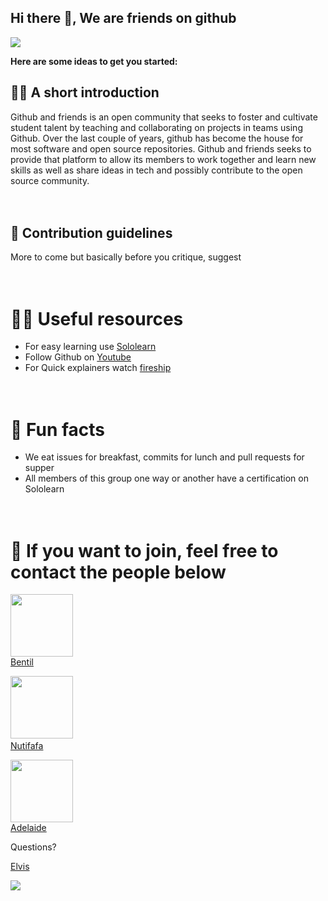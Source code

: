 
## Hi there 👋,  We are friends on github
<img src="https://firebasestorage.googleapis.com/v0/b/gifer-app.appspot.com/o/github-social.png?alt=media&token=6dfceebf-488f-4c66-ab6a-bf208d67cc7c">

**Here are some ideas to get you started:**

## 🙋‍♀️ A short introduction 

Github and friends is an open community that seeks to foster and cultivate student talent by teaching and collaborating on projects in teams using Github. Over the last couple of years, github has become the house for most software and open source repositories. Github and friends seeks to provide that platform to allow its members to work together and learn new skills as well as share ideas in tech and possibly contribute to the open source community.
<br/><br/><br/>

## 🌈 Contribution guidelines 

More to come but basically before you critique, suggest 
<br/><br/><br/>
# 👩‍💻 Useful resources
- For easy learning use [Sololearn](https://www.sololearn.com/home)
- Follow Github on [Youtube](https://www.youtube.com/channel/UC4QK9oubteM4ifF08nFM99A/featured)
- For Quick explainers watch [fireship](https://www.youtube.com/c/Fireship)
<br/><br/><br/>
# 🍿 Fun facts

- We eat issues for breakfast, commits for lunch and pull requests for supper
- All members of this group one way or another have a certification on Sololearn
<br/><br/><br/>

# 🚀 If you want to join, feel free to contact the people below

<img src="https://avatars.githubusercontent.com/u/55560024?v=4" width="100"> <br><a href>[Bentil](https://github.com/qbentil)</a>

 <img src="https://avatars.githubusercontent.com/u/88439064?v=4" width="100"/> &nbsp; <br>[Nutifafa](https://github.com/neophyte-programmer)

<img src="https://avatars.githubusercontent.com/u/88384474?v=4" width="100"/><br>[Adelaide]([https://wa.me/233275025158](https://github.com/allytyson16))

Questions?

[Elvis](https://github.com/LighteningCode)



<!-- ## 👯‍♂️ Members


<h3 align="center">Elvis Komla Agbesi</h3>
<p align="center">
    <a href="https://github.com/LighteningCode"><img src="https://img.shields.io/badge/GitHub-100000?style=for-the-badge&logo=github&logoColor=white"></a>&nbsp;&nbsp;&nbsp;&nbsp;&nbsp;&nbsp;&nbsp;
    <a href="https://github.com/LighteningCode"><img src="https://img.shields.io/badge/WhatsApp-25D366?style=for-the-badge&logo=whatsapp&logoColor=white"></a>&nbsp;&nbsp;&nbsp;&nbsp;&nbsp;&nbsp;&nbsp;
    <a href="https://github.com/LighteningCode"><img src="https://img.shields.io/badge/LinkedIn-0077B5?style=for-the-badge&logo=linkedin&logoColor=white"></a>

    
</p><br><br>

<h3 align="center">Kelvin Sowah</h3>
<p align="center">
    <a href="https://github.com/ksowah"><img src="https://img.shields.io/badge/GitHub-100000?style=for-the-badge&logo=github&logoColor=white"></a>&nbsp;&nbsp;&nbsp;&nbsp;&nbsp;&nbsp;&nbsp;
    <a href="https://github.com/LighteningCode"><img src="https://img.shields.io/badge/WhatsApp-25D366?style=for-the-badge&logo=whatsapp&logoColor=white"></a>&nbsp;&nbsp;&nbsp;&nbsp;&nbsp;&nbsp;&nbsp;
    <a href="https://github.com/LighteningCode"><img src="https://img.shields.io/badge/LinkedIn-0077B5?style=for-the-badge&logo=linkedin&logoColor=white"></a>


</p><br><br>

<h3 align="center">Shinelle-Baaba</h3>
<p align="center">
    <a href="https://github.com/baabashinelle"><img src="https://img.shields.io/badge/GitHub-100000?style=for-the-badge&logo=github&logoColor=white"></a>&nbsp;&nbsp;&nbsp;&nbsp;&nbsp;&nbsp;&nbsp;
    <a href="https://github.com/LighteningCode"><img src="https://img.shields.io/badge/WhatsApp-25D366?style=for-the-badge&logo=whatsapp&logoColor=white"></a>&nbsp;&nbsp;&nbsp;&nbsp;&nbsp;&nbsp;&nbsp;
    <a href="https://github.com/LighteningCode"><img src="https://img.shields.io/badge/LinkedIn-0077B5?style=for-the-badge&logo=linkedin&logoColor=white"></a>


</p><br><br>

<h3 align="center">Winfred</h3>
<p align="center">
    <a href="https://gitbhub.com/winfredo"><img src="https://img.shields.io/badge/GitHub-100000?style=for-the-badge&logo=github&logoColor=white"></a>&nbsp;&nbsp;&nbsp;&nbsp;&nbsp;&nbsp;&nbsp;
    <a href="https://github.com/LighteningCode"><img src="https://img.shields.io/badge/WhatsApp-25D366?style=for-the-badge&logo=whatsapp&logoColor=white"></a>&nbsp;&nbsp;&nbsp;&nbsp;&nbsp;&nbsp;&nbsp;
    <a href="https://github.com/LighteningCode"><img src="https://img.shields.io/badge/LinkedIn-0077B5?style=for-the-badge&logo=linkedin&logoColor=white"></a>


</p><br><br>

<h3 align="center">Theodore</h3>
<p align="center">
    <a href="https://github.com/Theodore582"><img src="https://img.shields.io/badge/GitHub-100000?style=for-the-badge&logo=github&logoColor=white"></a>&nbsp;&nbsp;&nbsp;&nbsp;&nbsp;&nbsp;&nbsp;
    <a href="https://github.com/LighteningCode"><img src="https://img.shields.io/badge/WhatsApp-25D366?style=for-the-badge&logo=whatsapp&logoColor=white"></a>&nbsp;&nbsp;&nbsp;&nbsp;&nbsp;&nbsp;&nbsp;
    <a href="https://github.com/LighteningCode"><img src="https://img.shields.io/badge/LinkedIn-0077B5?style=for-the-badge&logo=linkedin&logoColor=white"></a>


</p><br><br>

<h3 align="center">Lex-Benjamin-🍁</h3>
<p align="center">
    <a href="https://GitHub.com/theboybreyy"><img src="https://img.shields.io/badge/GitHub-100000?style=for-the-badge&logo=github&logoColor=white"></a>&nbsp;&nbsp;&nbsp;&nbsp;&nbsp;&nbsp;&nbsp;
    <a href="https://github.com/LighteningCode"><img src="https://img.shields.io/badge/WhatsApp-25D366?style=for-the-badge&logo=whatsapp&logoColor=white"></a>&nbsp;&nbsp;&nbsp;&nbsp;&nbsp;&nbsp;&nbsp;
    <a href="https://github.com/LighteningCode"><img src="https://img.shields.io/badge/LinkedIn-0077B5?style=for-the-badge&logo=linkedin&logoColor=white"></a>


</p><br><br>


<h3 align="center">David-Main</h3>
<p align="center">
    <a href="https://github.com/David-Main"><img src="https://img.shields.io/badge/GitHub-100000?style=for-the-badge&logo=github&logoColor=white"></a>&nbsp;&nbsp;&nbsp;&nbsp;&nbsp;&nbsp;&nbsp;
    <a href="https://github.com/LighteningCode"><img src="https://img.shields.io/badge/WhatsApp-25D366?style=for-the-badge&logo=whatsapp&logoColor=white"></a>&nbsp;&nbsp;&nbsp;&nbsp;&nbsp;&nbsp;&nbsp;
    <a href="https://github.com/LighteningCode"><img src="https://img.shields.io/badge/LinkedIn-0077B5?style=for-the-badge&logo=linkedin&logoColor=white"></a>


</p><br><br>

<h3 align="center">Faustina</h3>
<p align="center">
    <a href="https://github.com/Ansomah007"><img src="https://img.shields.io/badge/GitHub-100000?style=for-the-badge&logo=github&logoColor=white"></a>&nbsp;&nbsp;&nbsp;&nbsp;&nbsp;&nbsp;&nbsp;
    <a href="https://github.com/LighteningCode"><img src="https://img.shields.io/badge/WhatsApp-25D366?style=for-the-badge&logo=whatsapp&logoColor=white"></a>&nbsp;&nbsp;&nbsp;&nbsp;&nbsp;&nbsp;&nbsp;
    <a href="https://github.com/LighteningCode"><img src="https://img.shields.io/badge/LinkedIn-0077B5?style=for-the-badge&logo=linkedin&logoColor=white"></a>


</p><br><br>

<h3 align="center">Koby</h3>
<p align="center">
    <a href="https://github.com/Qwabena-Proxy"><img src="https://img.shields.io/badge/GitHub-100000?style=for-the-badge&logo=github&logoColor=white"></a>&nbsp;&nbsp;&nbsp;&nbsp;&nbsp;&nbsp;&nbsp;
    <a href="https://github.com/LighteningCode"><img src="https://img.shields.io/badge/WhatsApp-25D366?style=for-the-badge&logo=whatsapp&logoColor=white"></a>&nbsp;&nbsp;&nbsp;&nbsp;&nbsp;&nbsp;&nbsp;
    <a href="https://github.com/LighteningCode"><img src="https://img.shields.io/badge/LinkedIn-0077B5?style=for-the-badge&logo=linkedin&logoColor=white"></a>


</p><br><br>

<h3 align="center">Allytyson❤️💀 </h3>
<p align="center">
    <a href="https://github.com/allytyson16"><img src="https://img.shields.io/badge/GitHub-100000?style=for-the-badge&logo=github&logoColor=white"></a>&nbsp;&nbsp;&nbsp;&nbsp;&nbsp;&nbsp;&nbsp;
    <a href="https://github.com/LighteningCode"><img src="https://img.shields.io/badge/WhatsApp-25D366?style=for-the-badge&logo=whatsapp&logoColor=white"></a>&nbsp;&nbsp;&nbsp;&nbsp;&nbsp;&nbsp;&nbsp;
    <a href="https://github.com/LighteningCode"><img src="https://img.shields.io/badge/LinkedIn-0077B5?style=for-the-badge&logo=linkedin&logoColor=white"></a>


</p><br><br>


<h3 align="center">Derelmi</h3>
<p align="center">
    <a href="https://github.com/Derelmi"><img src="https://img.shields.io/badge/GitHub-100000?style=for-the-badge&logo=github&logoColor=white"></a>&nbsp;&nbsp;&nbsp;&nbsp;&nbsp;&nbsp;&nbsp;
    <a href="https://github.com/LighteningCode"><img src="https://img.shields.io/badge/WhatsApp-25D366?style=for-the-badge&logo=whatsapp&logoColor=white"></a>&nbsp;&nbsp;&nbsp;&nbsp;&nbsp;&nbsp;&nbsp;
    <a href="https://github.com/LighteningCode"><img src="https://img.shields.io/badge/LinkedIn-0077B5?style=for-the-badge&logo=linkedin&logoColor=white"></a>


</p><br><br>

<h3 align="center">Nutifafa </h3>
<p align="center">
    <a href=" https://github.com/neophyte-programmer"><img src="https://img.shields.io/badge/GitHub-100000?style=for-the-badge&logo=github&logoColor=white"></a>&nbsp;&nbsp;&nbsp;&nbsp;&nbsp;&nbsp;&nbsp;
    <a href="https://github.com/LighteningCode"><img src="https://img.shields.io/badge/WhatsApp-25D366?style=for-the-badge&logo=whatsapp&logoColor=white"></a>&nbsp;&nbsp;&nbsp;&nbsp;&nbsp;&nbsp;&nbsp;
    <a href="https://github.com/LighteningCode"><img src="https://img.shields.io/badge/LinkedIn-0077B5?style=for-the-badge&logo=linkedin&logoColor=white"></a>


</p><br><br>

<h3 align="center">Delali </h3>
<p align="center">
    <a href="https://github.com/Dela758"><img src="https://img.shields.io/badge/GitHub-100000?style=for-the-badge&logo=github&logoColor=white"></a>&nbsp;&nbsp;&nbsp;&nbsp;&nbsp;&nbsp;&nbsp;
    <a href="https://github.com/LighteningCode"><img src="https://img.shields.io/badge/WhatsApp-25D366?style=for-the-badge&logo=whatsapp&logoColor=white"></a>&nbsp;&nbsp;&nbsp;&nbsp;&nbsp;&nbsp;&nbsp;
    <a href="https://github.com/LighteningCode"><img src="https://img.shields.io/badge/LinkedIn-0077B5?style=for-the-badge&logo=linkedin&logoColor=white"></a>


</p><br><br>

<h3 align="center">Ronen  </h3>
<p align="center">
    <a href=" https://github.com/RonenTGreat"><img src="https://img.shields.io/badge/GitHub-100000?style=for-the-badge&logo=github&logoColor=white"></a>&nbsp;&nbsp;&nbsp;&nbsp;&nbsp;&nbsp;&nbsp;
    <a href="https://github.com/LighteningCode"><img src="https://img.shields.io/badge/WhatsApp-25D366?style=for-the-badge&logo=whatsapp&logoColor=white"></a>&nbsp;&nbsp;&nbsp;&nbsp;&nbsp;&nbsp;&nbsp;
    <a href="https://github.com/LighteningCode"><img src="https://img.shields.io/badge/LinkedIn-0077B5?style=for-the-badge&logo=linkedin&logoColor=white"></a>


</p><br><br>

<h3 align="center">Ethel  </h3>
<p align="center">
    <a href=" https://github.com/Ethel3"><img src="https://img.shields.io/badge/GitHub-100000?style=for-the-badge&logo=github&logoColor=white"></a>&nbsp;&nbsp;&nbsp;&nbsp;&nbsp;&nbsp;&nbsp;
    <a href="https://github.com/LighteningCode"><img src="https://img.shields.io/badge/WhatsApp-25D366?style=for-the-badge&logo=whatsapp&logoColor=white"></a>&nbsp;&nbsp;&nbsp;&nbsp;&nbsp;&nbsp;&nbsp;
    <a href="https://github.com/LighteningCode"><img src="https://img.shields.io/badge/LinkedIn-0077B5?style=for-the-badge&logo=linkedin&logoColor=white"></a>


</p><br><br>

<h3 align="center">Kevin-black  </h3>
<p align="center">
    <a href=" https://GitHub.com/codewithkevin"><img src="https://img.shields.io/badge/GitHub-100000?style=for-the-badge&logo=github&logoColor=white"></a>&nbsp;&nbsp;&nbsp;&nbsp;&nbsp;&nbsp;&nbsp;
    <a href="https://github.com/LighteningCode"><img src="https://img.shields.io/badge/WhatsApp-25D366?style=for-the-badge&logo=whatsapp&logoColor=white"></a>&nbsp;&nbsp;&nbsp;&nbsp;&nbsp;&nbsp;&nbsp;
    <a href="https://github.com/LighteningCode"><img src="https://img.shields.io/badge/LinkedIn-0077B5?style=for-the-badge&logo=linkedin&logoColor=white"></a>


</p><br><br>

<h3 align="center">“mhira”</h3>
<p align="center">
    <a href="https://github.com/mhira-codes"><img src="https://img.shields.io/badge/GitHub-100000?style=for-the-badge&logo=github&logoColor=white"></a>&nbsp;&nbsp;&nbsp;&nbsp;&nbsp;&nbsp;&nbsp;
    <a href="https://github.com/LighteningCode"><img src="https://img.shields.io/badge/WhatsApp-25D366?style=for-the-badge&logo=whatsapp&logoColor=white"></a>&nbsp;&nbsp;&nbsp;&nbsp;&nbsp;&nbsp;&nbsp;
    <a href="https://github.com/LighteningCode"><img src="https://img.shields.io/badge/LinkedIn-0077B5?style=for-the-badge&logo=linkedin&logoColor=white"></a>


</p><br><br>

<h3 align="center">Cyrese</h3>
<p align="center">
    <a href="https://gitbhub.com/CyreseM"><img src="https://img.shields.io/badge/GitHub-100000?style=for-the-badge&logo=github&logoColor=white"></a>&nbsp;&nbsp;&nbsp;&nbsp;&nbsp;&nbsp;&nbsp;
    <a href="https://github.com/LighteningCode"><img src="https://img.shields.io/badge/WhatsApp-25D366?style=for-the-badge&logo=whatsapp&logoColor=white"></a>&nbsp;&nbsp;&nbsp;&nbsp;&nbsp;&nbsp;&nbsp;
    <a href="https://github.com/LighteningCode"><img src="https://img.shields.io/badge/LinkedIn-0077B5?style=for-the-badge&logo=linkedin&logoColor=white"></a>


</p><br><br>

<h3 align="center">Samuel</h3>
<p align="center">
    <a href="https://github.com/samtuga1"><img src="https://img.shields.io/badge/GitHub-100000?style=for-the-badge&logo=github&logoColor=white"></a>&nbsp;&nbsp;&nbsp;&nbsp;&nbsp;&nbsp;&nbsp;
    <a href="https://github.com/LighteningCode"><img src="https://img.shields.io/badge/WhatsApp-25D366?style=for-the-badge&logo=whatsapp&logoColor=white"></a>&nbsp;&nbsp;&nbsp;&nbsp;&nbsp;&nbsp;&nbsp;
    <a href="https://github.com/LighteningCode"><img src="https://img.shields.io/badge/LinkedIn-0077B5?style=for-the-badge&logo=linkedin&logoColor=white"></a>


</p><br><br>

<h3 align="center">Eugene</h3>
<p align="center">
    <a href="https://github.com/cobbaheugene"><img src="https://img.shields.io/badge/GitHub-100000?style=for-the-badge&logo=github&logoColor=white"></a>&nbsp;&nbsp;&nbsp;&nbsp;&nbsp;&nbsp;&nbsp;
    <a href="https://github.com/LighteningCode"><img src="https://img.shields.io/badge/WhatsApp-25D366?style=for-the-badge&logo=whatsapp&logoColor=white"></a>&nbsp;&nbsp;&nbsp;&nbsp;&nbsp;&nbsp;&nbsp;
    <a href="https://github.com/LighteningCode"><img src="https://img.shields.io/badge/LinkedIn-0077B5?style=for-the-badge&logo=linkedin&logoColor=white"></a>


</p><br><br>

<h3 align="center">Kimi-Kevin</h3>
<p align="center">
    <a href="https://github.com/kevin2-cyber"><img src="https://img.shields.io/badge/GitHub-100000?style=for-the-badge&logo=github&logoColor=white"></a>&nbsp;&nbsp;&nbsp;&nbsp;&nbsp;&nbsp;&nbsp;
    <a href="https://github.com/LighteningCode"><img src="https://img.shields.io/badge/WhatsApp-25D366?style=for-the-badge&logo=whatsapp&logoColor=white"></a>&nbsp;&nbsp;&nbsp;&nbsp;&nbsp;&nbsp;&nbsp;
    <a href="https://github.com/LighteningCode"><img src="https://img.shields.io/badge/LinkedIn-0077B5?style=for-the-badge&logo=linkedin&logoColor=white"></a>


</p><br><br>

<h3 align="center">Bentil</h3>
<p align="center">
    <a href="https://github.com/qbentil"><img src="https://img.shields.io/badge/GitHub-100000?style=for-the-badge&logo=github&logoColor=white"></a>&nbsp;&nbsp;&nbsp;&nbsp;&nbsp;&nbsp;&nbsp;
    <a href="https://github.com/LighteningCode"><img src="https://img.shields.io/badge/WhatsApp-25D366?style=for-the-badge&logo=whatsapp&logoColor=white"></a>&nbsp;&nbsp;&nbsp;&nbsp;&nbsp;&nbsp;&nbsp;
    <a href="https://github.com/LighteningCode"><img src="https://img.shields.io/badge/LinkedIn-0077B5?style=for-the-badge&logo=linkedin&logoColor=white"></a>


</p><br><br>

<h3 align="center">Simiel</h3>
<p align="center">
    <a href="https://github.com/simiel"><img src="https://img.shields.io/badge/GitHub-100000?style=for-the-badge&logo=github&logoColor=white"></a>&nbsp;&nbsp;&nbsp;&nbsp;&nbsp;&nbsp;&nbsp;
    <a href="https://github.com/LighteningCode"><img src="https://img.shields.io/badge/WhatsApp-25D366?style=for-the-badge&logo=whatsapp&logoColor=white"></a>&nbsp;&nbsp;&nbsp;&nbsp;&nbsp;&nbsp;&nbsp;
    <a href="https://github.com/LighteningCode"><img src="https://img.shields.io/badge/LinkedIn-0077B5?style=for-the-badge&logo=linkedin&logoColor=white"></a>


</p><br><br>

<h3 align="center">Vera🦋</h3>
<p align="center">
    <a href=" https://github.com/Vevie"><img src="https://img.shields.io/badge/GitHub-100000?style=for-the-badge&logo=github&logoColor=white"></a>&nbsp;&nbsp;&nbsp;&nbsp;&nbsp;&nbsp;&nbsp;
    <a href="https://github.com/LighteningCode"><img src="https://img.shields.io/badge/WhatsApp-25D366?style=for-the-badge&logo=whatsapp&logoColor=white"></a>&nbsp;&nbsp;&nbsp;&nbsp;&nbsp;&nbsp;&nbsp;
    <a href="https://github.com/LighteningCode"><img src="https://img.shields.io/badge/LinkedIn-0077B5?style=for-the-badge&logo=linkedin&logoColor=white"></a>


</p><br><br>


<h3 align="center">Sonny</h3>
<p align="center">
    <a href=" https://gitbhub.com/sonnysam"><img src="https://img.shields.io/badge/GitHub-100000?style=for-the-badge&logo=github&logoColor=white"></a>&nbsp;&nbsp;&nbsp;&nbsp;&nbsp;&nbsp;&nbsp;
    <a href="https://github.com/LighteningCode"><img src="https://img.shields.io/badge/WhatsApp-25D366?style=for-the-badge&logo=whatsapp&logoColor=white"></a>&nbsp;&nbsp;&nbsp;&nbsp;&nbsp;&nbsp;&nbsp;
    <a href="https://github.com/LighteningCode"><img src="https://img.shields.io/badge/LinkedIn-0077B5?style=for-the-badge&logo=linkedin&logoColor=white"></a>


</p><br><br>
  -->
  
  <img src="https://firebasestorage.googleapis.com/v0/b/pay-zero.appspot.com/o/94487808-c8304800-019e-11eb-97ef-414924be0e08.gif?alt=media&token=9e10c1d8-392c-41bf-90f0-0044d8784616" />

